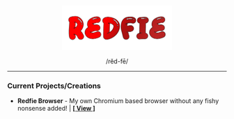 <div class="logo" align="center">
  <img style="height: 50%; width: 50%;" src="https://github.com/Redfie/resources/blob/main/logos/Redfie_Full_Logo_2.png?raw=true">
  <p>/rĕd-fē/</p>
</div>

<hr>

### Current Projects/Creations
- **Redfie Browser** - My own Chromium based browser without any fishy nonsense added! | **[[ View ]](https://github.com/Redfie/browser)**
<hidden-data id="Is it better then Brave Browser? probably not! Is it better then Google Chrome? Yes! As far as it not containing any Google tracking shit. This is simply because I don't know how to do all that shit!"></hidden-data>
